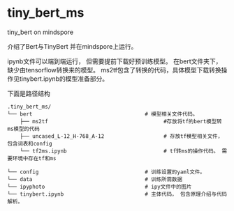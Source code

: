 # tiny_bert_ms
tiny_bert on mindspore

介绍了Bert与TinyBert 并在mindspore上运行。

ipynb文件可以端到端运行， 但需要提前下载好预训练模型。 在bert文件夹下，缺少由tensorflow转换来的模型。
ms2tf包含了转换的代码，具体模型下载转换操作见tinybert.ipynb的模型准备部分。

下面是路径结构

```
.tiny_bert_ms/
└── bert                                    # 模型相关文件代码。
    ├── ms2tf                                     #存放将tf的bert模型转ms模型的代码
    ├── uncased_L-12_H-768_A-12                   # 存放tf模型相关文件，包含词表和config
    └── tf2ms.ipynb                               # tf转ms的操作代码。 需要环境中存在tf和ms
    
└── config                                  # 训练设置的yaml文件。
└── data                                    # 训练所需数据
└── ipyphoto                                # ipy文件中的图片
└── tinybert.ipynb                          # 主体代码， 包含原理介绍与代码解析。


```
